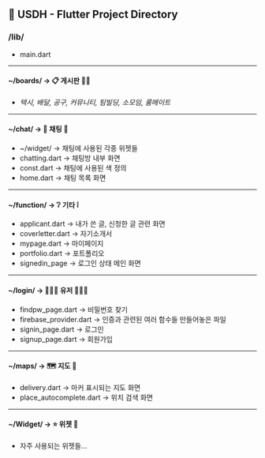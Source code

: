 ## 📂 USDH - Flutter Project Directory

### /lib/
- main.dart  

---

#### ~/boards/ → 📋 게시판 ✍🏻
- *택시, 배달, 공구, 커뮤니티, 팀빌딩, 소모임, 룸메이트*

---

#### ~/chat/  → 💬 채팅 💭
- ~/widget/ -> 채팅에 사용된 각종 위젯들
- chatting.dart -> 채팅방 내부 화면
- const.dart -> 채팅에 사용된 색 정의
- home.dart -> 채팅 목록 화면

---

#### ~/function/  → ❔ 기타 ❕
- applicant.dart -> 내가 쓴 글, 신청한 글 관련 화면 
- coverletter.dart -> 자기소개서
- mypage.dart -> 마이페이지
- portfolio.dart -> 포트폴리오
- signedin_page -> 로그인 상태 메인 화면

---

#### ~/login/  → 🙆🏻‍♀️ 유저 🙆🏻‍♂️
- findpw_page.dart -> 비밀번호 찾기
- firebase_provider.dart -> 인증과 관련된 여러 함수들 만들어놓은 파일
- signin_page.dart -> 로그인  
- signup_page.dart -> 회원가입

---

#### ~/maps/  → 🗺 지도 🚩
 - delivery.dart -> 마커 표시되는 지도 화면
 - place_autocomplete.dart -> 위치 검색 화면
 
---

#### ~/Widget/  → ⭐ 위젯 🌟
 - 자주 사용되는 위젯들...

